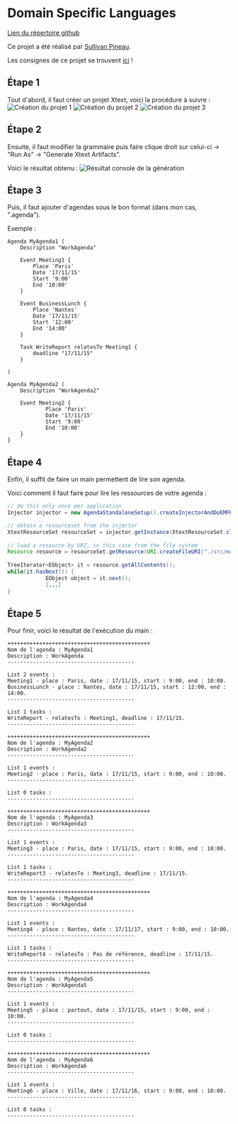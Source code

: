 Domain Specific Languages
=========================

[Lien du répertoire github](https://github.com/PineauSullivan/DSL)

Ce projet a été réalisé par [Sullivan Pineau](https://github.com/PineauSullivan/).

Les consignes de ce projet se trouvent [ici](https://gitlab.univ-nantes.fr/sunye-g/dsl) !

Étape 1
-------
Tout d'abord, il faut créer un projet Xtext, voici la procédure à suivre :
![Création du projet 1](img/creation_project_1.png)
![Création du projet 2](img/creation_project_2.png)
![Création du projet 3](img/creation_project_3.png)

Étape 2
-------
Ensuite, il faut modifier la grammaire puis faire clique droit sur celui-ci -> "Run As" -> "Generate Xtext Artifacts".

Voici le résultat obtenu :
![Résultat console de la génération](img/generation.png)

Étape 3
-------
Puis, il faut ajouter d'agendas sous le bon format (dans mon cas, ".agenda"). 

Exemple :
```
Agenda MyAgenda1 (
    Description "WorkAgenda"

    Event Meeting1 {
        Place 'Paris'
        Date '17/11/15'
        Start '9:00'
        End '10:00'
    }

    Event BusinessLunch {
        Place 'Nantes'
        Date '17/11/15'
        Start '12:00'
        End '14:00'
    }

    Task WriteReport relatesTo Meeting1 {
        deadline "17/11/15"
    }
    
)

Agenda MyAgenda2 (
    Description "WorkAgenda2"

    Event Meeting2 {
	        Place 'Paris'
	        Date '17/11/15'
	        Start '9:00'
	        End '10:00'
    }
}
```

Étape 4
-------
Enfin, il suffit de faire un main permettent de lire son agenda.

Voici comment il faut faire pour lire les ressources de votre agenda :
```java
// do this only once per application
Injector injector = new AgendaStandaloneSetup().createInjectorAndDoEMFRegistration();

// obtain a resourceset from the injector
XtextResourceSet resourceSet = injector.getInstance(XtextResourceSet.class);
		 
// load a resource by URI, in this case from the file system
Resource resource = resourceSet.getResource(URI.createFileURI("./src/monAgenda.agenda"), true);
		
TreeIterator<EObject> it = resource.getAllContents();
while(it.hasNext()) {
			EObject object = it.next();
			[...]
}
```

Étape 5
-------
Pour finir, voici le résultat de l'exécution du main :
```
+++++++++++++++++++++++++++++++++++++++++++++
Nom de l'agenda : MyAgenda1
Description : WorkAgenda
----------------------------------------

List 2 events :
Meeting1 - place : Paris, date : 17/11/15, start : 9:00, end : 10:00.
BusinessLunch - place : Nantes, date : 17/11/15, start : 12:00, end : 14:00.
----------------------------------------

List 1 tasks :
WriteReport - relatesTo : Meeting1, deadline : 17/11/15.
----------------------------------------

+++++++++++++++++++++++++++++++++++++++++++++
Nom de l'agenda : MyAgenda2
Description : WorkAgenda2
----------------------------------------

List 1 events :
Meeting2 - place : Paris, date : 17/11/15, start : 9:00, end : 10:00.
----------------------------------------

List 0 tasks :
----------------------------------------

+++++++++++++++++++++++++++++++++++++++++++++
Nom de l'agenda : MyAgenda3
Description : WorkAgenda3
----------------------------------------

List 1 events :
Meeting3 - place : Paris, date : 17/11/15, start : 9:00, end : 10:00.
----------------------------------------

List 1 tasks :
WriteReport3 - relatesTo : Meeting3, deadline : 17/11/15.
----------------------------------------

+++++++++++++++++++++++++++++++++++++++++++++
Nom de l'agenda : MyAgenda4
Description : WorkAgenda4
----------------------------------------

List 1 events :
Meeting4 - place : Nantes, date : 17/11/17, start : 9:00, end : 10:00.
----------------------------------------

List 1 tasks :
WriteReport4 - relatesTo : Pas de référence, deadline : 17/11/15.
----------------------------------------

+++++++++++++++++++++++++++++++++++++++++++++
Nom de l'agenda : MyAgenda5
Description : WorkAgenda5
----------------------------------------

List 1 events :
Meeting5 - place : partout, date : 17/11/15, start : 9:00, end : 10:00.
----------------------------------------

List 0 tasks :
----------------------------------------

+++++++++++++++++++++++++++++++++++++++++++++
Nom de l'agenda : MyAgenda6
Description : WorkAgenda6
----------------------------------------

List 1 events :
Meeting6 - place : Ville, date : 17/11/16, start : 9:00, end : 10:00.
----------------------------------------

List 0 tasks :
----------------------------------------
```